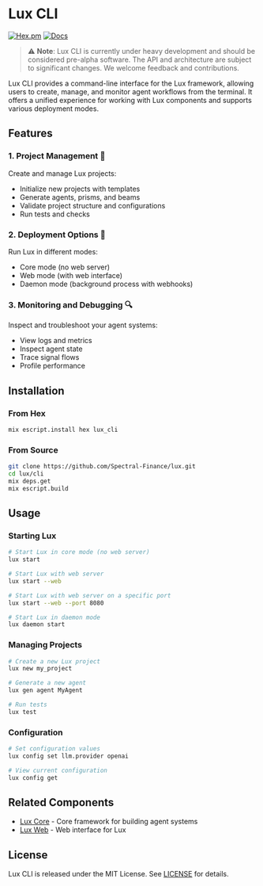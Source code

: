 # Lux CLI

[![Hex.pm](https://img.shields.io/hexpm/v/lux_cli.svg)](https://hex.pm/packages/lux_cli)
[![Docs](https://img.shields.io/badge/hex-docs-blue.svg)](https://hexdocs.pm/lux_cli)

> ⚠️ **Note**: Lux CLI is currently under heavy development and should be considered pre-alpha software. The API and architecture are subject to significant changes. We welcome feedback and contributions.

Lux CLI provides a command-line interface for the Lux framework, allowing users to create, manage, and monitor agent workflows from the terminal. It offers a unified experience for working with Lux components and supports various deployment modes.

## Features

### 1. Project Management 📁

Create and manage Lux projects:
- Initialize new projects with templates
- Generate agents, prisms, and beams
- Validate project structure and configurations
- Run tests and checks

### 2. Deployment Options 🚀

Run Lux in different modes:
- Core mode (no web server)
- Web mode (with web interface)
- Daemon mode (background process with webhooks)

### 3. Monitoring and Debugging 🔍

Inspect and troubleshoot your agent systems:
- View logs and metrics
- Inspect agent state
- Trace signal flows
- Profile performance

## Installation

### From Hex

```bash
mix escript.install hex lux_cli
```

### From Source

```bash
git clone https://github.com/Spectral-Finance/lux.git
cd lux/cli
mix deps.get
mix escript.build
```

## Usage

### Starting Lux

```bash
# Start Lux in core mode (no web server)
lux start

# Start Lux with web server
lux start --web

# Start Lux with web server on a specific port
lux start --web --port 8080

# Start Lux in daemon mode
lux daemon start
```

### Managing Projects

```bash
# Create a new Lux project
lux new my_project

# Generate a new agent
lux gen agent MyAgent

# Run tests
lux test
```

### Configuration

```bash
# Set configuration values
lux config set llm.provider openai

# View current configuration
lux config get
```

## Related Components

- [Lux Core](https://github.com/Spectral-Finance/lux/tree/main/core) - Core framework for building agent systems
- [Lux Web](https://github.com/Spectral-Finance/lux/tree/main/web) - Web interface for Lux

## License

Lux CLI is released under the MIT License. See [LICENSE](../LICENSE) for details. 